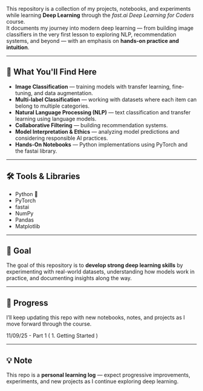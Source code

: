 This repository is a collection of my projects, notebooks, and experiments while learning **Deep Learning** through the *fast.ai Deep Learning for Coders* course.  
It documents my journey into modern deep learning — from building image classifiers in the very first lesson to exploring NLP, recommendation systems, and beyond — with an emphasis on **hands-on practice and intuition**.

---

## 🚀 What You'll Find Here
- **Image Classification** — training models with transfer learning, fine-tuning, and data augmentation.
- **Multi-label Classification** — working with datasets where each item can belong to multiple categories.
- **Natural Language Processing (NLP)** — text classification and transfer learning using language models.
- **Collaborative Filtering** — building recommendation systems.
- **Model Interpretation & Ethics** — analyzing model predictions and considering responsible AI practices.
- **Hands-On Notebooks** — Python implementations using PyTorch and the fastai library.

---

## 🛠️ Tools & Libraries
- Python 🐍  
- PyTorch  
- fastai  
- NumPy  
- Pandas  
- Matplotlib  

---

## 🎯 Goal
The goal of this repository is to **develop strong deep learning skills** by experimenting with real-world datasets, understanding how models work in practice, and documenting insights along the way.

---

## 📅 Progress
I’ll keep updating this repo with new notebooks, notes, and projects as I move forward through the course.

11/09/25 - Part 1 ( 1. Getting Started )

---

## 💡 Note
This repo is a **personal learning log** — expect progressive improvements, experiments, and new projects as I continue exploring deep learning.
